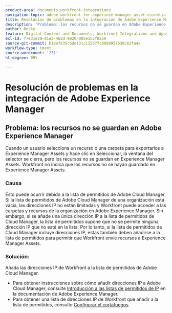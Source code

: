 ```yaml
---
product-area: documents;workfront-integrations
navigation-topic: adobe-workfront-for-experince-manager-asset-essentials
title: Resolución de problemas en la integración de Adobe Experience Manager
description: 'Problema: los recursos no se guardan en Adobe Experience Manager'
author: Becky
feature: Digital Content and Documents, Workfront Integrations and Apps
exl-id: f7e31e20-01e3-462d-9020-005e155f0259
source-git-commit: b18a7835c6de131c125b77c6688057638c62fa4a
workflow-type: tm+mt
source-wordcount: '231'
ht-degree: 99%

---
```


# Resolución de problemas en la integración de Adobe Experience Manager

## Problema: los recursos no se guardan en Adobe Experience Manager

Cuando un usuario selecciona un recurso o una carpeta para exportarlos a Experience Manager Assets y hace clic en Seleccionar, la ventana del selector se cierra, pero los recursos no se guardan en Experience Manager Assets. Workfront no indica que los recursos no se hayan guardado en Experience Manager Assets.

### Causa

Esto puede ocurrir debido a la lista de permitidos de Adobe Cloud Manager. Si la lista de permitidos de Adobe Cloud Manager de una organización está vacía, las direcciones IP no están limitadas y Workfront puede acceder a las carpetas y recursos de la organización en Adobe Experience Manager. Sin embargo, si se añade una única dirección IP a la lista de permitidos de Cloud Manager, la lista de permitidos supone que no se permite ninguna dirección IP que no esté en la lista. Por lo tanto, si la lista de permitidos de Cloud Manager incluye direcciones IP, estas también deben añadirse a la lista de permitidos para permitir que Workfront envíe recursos a Experience Manager Assets.

### Solución:

Añada las direcciones IP de Workfront a la lista de permitidos de Adobe Cloud Manager.

* Para obtener instrucciones sobre cómo añadir direcciones IP a Adobe Cloud Manager, consulte [Introducción a las listas de permitidos de IP](https://experienceleague.adobe.com/es/docs/experience-manager-cloud-service/content/implementing/using-cloud-manager/ip-allow-lists/introduction) en la documentación de Adobe Experience Manager.
* Para obtener una lista de direcciones IP de Workfront que añadir a la lista de permitidos, consulte [Configurar el cortafuegos](/help/quicksilver/administration-and-setup/get-started-wf-administration/configure-your-firewall.md).
